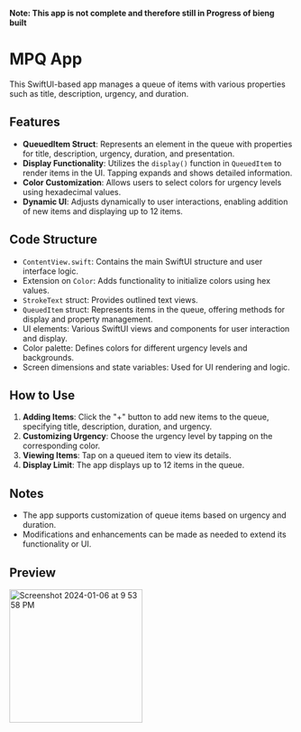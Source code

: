 **Note: This app is not complete and therefore still in Progress of bieng built**

# MPQ App

This SwiftUI-based app manages a queue of items with various properties such as title, description, urgency, and duration.

## Features
- **QueuedItem Struct**: Represents an element in the queue with properties for title, description, urgency, duration, and presentation.
- **Display Functionality**: Utilizes the `display()` function in `QueuedItem` to render items in the UI. Tapping expands and shows detailed information.
- **Color Customization**: Allows users to select colors for urgency levels using hexadecimal values.
- **Dynamic UI**: Adjusts dynamically to user interactions, enabling addition of new items and displaying up to 12 items.

## Code Structure
- `ContentView.swift`: Contains the main SwiftUI structure and user interface logic.
- Extension on `Color`: Adds functionality to initialize colors using hex values.
- `StrokeText` struct: Provides outlined text views.
- `QueuedItem` struct: Represents items in the queue, offering methods for display and property management.
- UI elements: Various SwiftUI views and components for user interaction and display.
- Color palette: Defines colors for different urgency levels and backgrounds.
- Screen dimensions and state variables: Used for UI rendering and logic.

## How to Use
1. **Adding Items**: Click the "+" button to add new items to the queue, specifying title, description, duration, and urgency.
2. **Customizing Urgency**: Choose the urgency level by tapping on the corresponding color.
3. **Viewing Items**: Tap on a queued item to view its details.
4. **Display Limit**: The app displays up to 12 items in the queue.

## Notes
- The app supports customization of queue items based on urgency and duration.
- Modifications and enhancements can be made as needed to extend its functionality or UI.
## Preview
<img width="236" alt="Screenshot 2024-01-06 at 9 53 58 PM" src="https://github.com/Elis-directory/mpq/assets/150942395/1ae12cc0-a170-47ba-b80f-ad51123e0f67">


